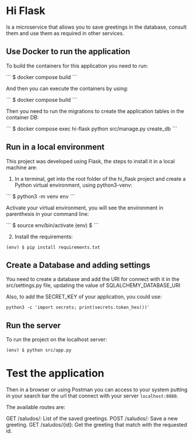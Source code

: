 # Hi Flask

Is a microservice that allows you to save greetings in the database, consult them and use them as required in other services.

## Use Docker to run the application

To build the containers for this application you need to run:

´´´
$ docker compose build
´´´

And then you can execute the containers by using:

´´´
$ docker compose build
´´´

Then you need to run the migrations to create the application tables in the container DB:

´´´
$ docker compose exec hi-flask python src/manage.py create_db
´´´

## Run in a local environment

This project was developed using Flask, the steps to install it in a local machine are:

1. In a terminal, get into the root folder of the hi_flask project and create a Python virtual environment, using python3-venv:

´´´
$ python3 -m venv env
´´´

Activate your virtual environment, you will see the environment in parenthesis in your command line:

´´´
$ source env/bin/activate
(env) $
´´´

2. Install the requirements:

```
(env) $ pip install requirements.txt
```

## Create a Database and adding settings

You need to create a database and add the URI for connect with it in the src/settings.py file, updating the value of SQLALCHEMY_DATABASE_URI

Also, to add the SECRET_KEY of your application, you could use:

```
python3 -c 'import secrets; print(secrets.token_hex())'
```

## Run the server

To run the project on the localhost server:

```
(env) $ python src/app.py
```

# Test the application

Then in a browser or using Postman you can access to your system putting in your search bar the url that connect with your server `localhost:8080`.

The available routes are:

GET /saludos/: List of the saved greetings.
POST /saludos/: Save a new greeting.
GET /saludos/{id}: Get the greeting that match with the requested id.
